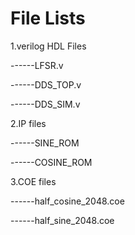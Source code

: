 # File Lists

1.verilog HDL Files 

------LFSR.v

------DDS_TOP.v

------DDS_SIM.v

2.IP files

------SINE_ROM

------COSINE_ROM

3.COE files

------half_cosine_2048.coe

------half_sine_2048.coe
